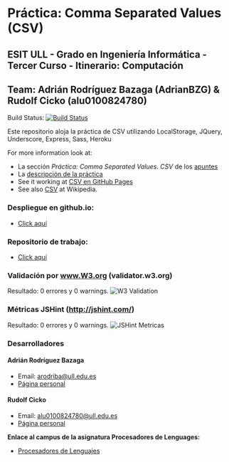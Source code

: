# Práctica: Comma Separated Values (CSV)
## ESIT ULL - Grado en Ingeniería Informática - Tercer Curso - Itinerario: Computación
## Team: Adrián Rodríguez Bazaga (AdrianBZG) & Rudolf Cicko (alu0100824780)

Build Status:
[![Build Status](https://travis-ci.org/LambdaCode/LocalStorage-JQuery-Underscore-Express-Sass-Heroku.svg?branch=master)](https://travis-ci.org/LambdaCode/LocalStorage-JQuery-Underscore-Express-Sass-Heroku)

Este repositorio aloja la práctica de CSV utilizando LocalStorage, JQuery, Underscore, Express, Sass, Heroku

For more information look at:

* La sección *Práctica: Comma Separated Values. CSV* de los [apuntes](http://crguezl.github.io/pl-html/node11.html)
* La [descripción de la práctica](https://casianorodriguezleon.gitbooks.io/pl1516/content/practicas/csv.html)
* See it working at [CSV en GitHub Pages](http://crguezl.github.io/csv/)
* See also [CSV](http://en.wikipedia.org/wiki/Comma-separated_values) at Wikipedia.

### Despliegue en github.io:
* [Click aquí](http://lambdacode.github.io/LocalStorage-JQuery-Underscore-Express-Sass-Heroku)

### Repositorio de trabajo:
* [Click aquí](https://github.com/LambdaCode/LocalStorage-JQuery-Underscore-Express-Sass-Heroku)

### Validación por www.W3.org (validator.w3.org)
Resultado: 0 errores y 0 warnings.
![W3 Validation](http://i.imgur.com/hqHRNup.png?1 "W3 Validation")

### Métricas JSHint (http://jshint.com/)
Resultado: 0 errores y 0 warnings.
![JSHint Metricas](http://i.imgur.com/4zDVjyW.png?1 "JSHint Metricas")

### Desarrolladores

#### Adrián Rodríguez Bazaga
  - Email: arodriba@ull.edu.es
  - [Página personal](http://adrianbzg.github.io)

#### Rudolf Cicko
  - Email: alu0100824780@ull.edu.es
  - [Página personal](http://alu0100824780.github.io)

**Enlace al campus de la asignatura Procesadores de Lenguages:**

* [Procesadores de Lenguajes](https://campusvirtual.ull.es/1516/course/view.php?id=178)
